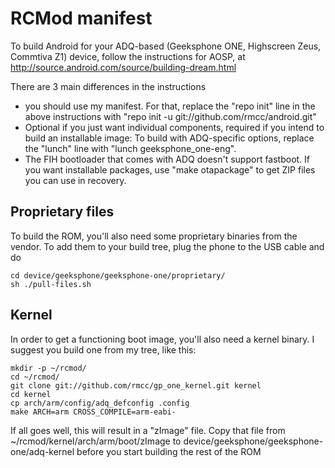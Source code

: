 RCMod manifest
==============

To build Android for your ADQ-based (Geeksphone ONE, Highscreen Zeus, 
Commtiva Z1) device, follow the instructions for AOSP, at
http://source.android.com/source/building-dream.html

There are 3 main differences in the instructions

* you should use my manifest. For that, replace the "repo init" line in the above instructions with "repo init -u git://github.com/rmcc/android.git"
* Optional if you just want individual components, required if you intend to build an installable image: To build with ADQ-specific options, replace the "lunch" line with "lunch geeksphone_one-eng".
* The FIH bootloader that comes with ADQ doesn't support fastboot. If you want installable packages, use "make otapackage" to get ZIP files you can use in recovery.

Proprietary files
-----------------

To build the ROM, you'll also need some proprietary binaries from the vendor. To add them to your build tree, plug the phone to the USB cable and do

	cd device/geeksphone/geeksphone-one/proprietary/
	sh ./pull-files.sh

Kernel
------

In order to get a functioning boot image, you'll also need a kernel binary. I suggest you build one from my tree, like this:

	mkdir -p ~/rcmod/
	cd ~/rcmod/
	git clone git://github.com/rmcc/gp_one_kernel.git kernel
	cd kernel
	cp arch/arm/config/adq_defconfig .config
	make ARCH=arm CROSS_COMPILE=arm-eabi-

If all goes well, this will result in a "zImage" file. Copy that file from ~/rcmod/kernel/arch/arm/boot/zImage to device/geeksphone/geeksphone-one/adq-kernel before you start building the rest of the ROM
